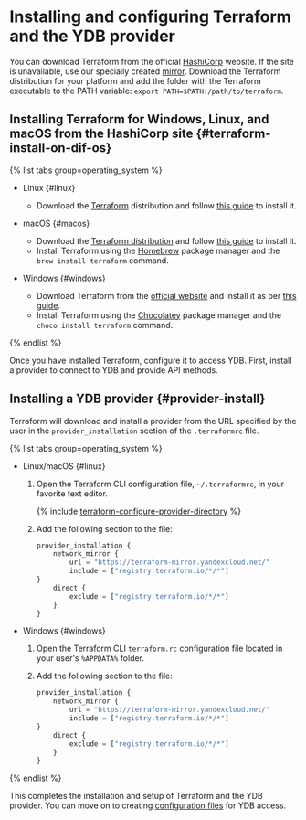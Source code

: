 # Installing and configuring Terraform and the YDB provider

You can download Terraform from the official [HashiCorp](https://developer.hashicorp.com/terraform/downloads) website. If the site is unavailable, use our specially created [mirror](https://hashicorp-releases.yandexcloud.net/terraform/). Download the Terraform distribution for your platform and add the folder with the Terraform executable to the PATH variable: `export PATH=$PATH:/path/to/terraform`.


## Installing Terraform for Windows, Linux, and macOS from the HashiCorp site {#terraform-install-on-dif-os}

{% list tabs group=operating_system %}

- Linux {#linux}

   * Download the [Terraform](https://developer.hashicorp.com/terraform/downloads) distribution and follow [this guide](https://developer.hashicorp.com/terraform/tutorials/aws-get-started/install-cli?in=terraform%2Faws-get-started) to install it.

- macOS {#macos}

   * Download the [Terraform distribution](https://developer.hashicorp.com/terraform/downloads) and follow [this guide](https://developer.hashicorp.com/terraform/tutorials/aws-get-started/install-cli?in=terraform%2Faws-get-started) to install it.
   * Install Terraform using the [Homebrew](https://brew.sh) package manager and the `brew install terraform` command.

- Windows {#windows}

   * Download Terraform from the [official website](https://developer.hashicorp.com/terraform/downloads) and install it as per [this guide](https://developer.hashicorp.com/terraform/tutorials/aws-get-started/install-cli?in=terraform%2Faws-get-started).
   * Install Terraform using the [Chocolatey](https://chocolatey.org/install) package manager and the `choco install terraform` command.

{% endlist %}

Once you have installed Terraform, configure it to access YDB. First, install a provider to connect to YDB and provide API methods.


## Installing a YDB provider {#provider-install}

Terraform will download and install a provider from the URL specified by the user in the `provider_installation` section of the `.terraformrc` file.

{% list tabs group=operating_system %}

- Linux/macOS {#linux}

   1. Open the Terraform CLI configuration file, `~/.terraformrc`, in your favorite text editor.

      {% include [terraform-configure-provider-directory](../../_tutorials/terraform-configure-provider-directory.md) %}

   1. Add the following section to the file:

      ```tf
      provider_installation {
          network_mirror {
              url = "https://terraform-mirror.yandexcloud.net/"
              include = ["registry.terraform.io/*/*"]
      }
          direct {
              exclude = ["registry.terraform.io/*/*"]
          }
      }
      ```

- Windows {#windows}

   1. Open the Terraform CLI `terraform.rc` configuration file located in your user's `%APPDATA%` folder.
   1. Add the following section to the file:

      ```tf
      provider_installation {
          network_mirror {
              url = "https://terraform-mirror.yandexcloud.net/"
              include = ["registry.terraform.io/*/*"]
      }
          direct {
              exclude = ["registry.terraform.io/*/*"]
          }
      }
      ```

{% endlist %}

This completes the installation and setup of Terraform and the YDB provider. You can move on to creating [configuration files](./configure.md) for YDB access.
